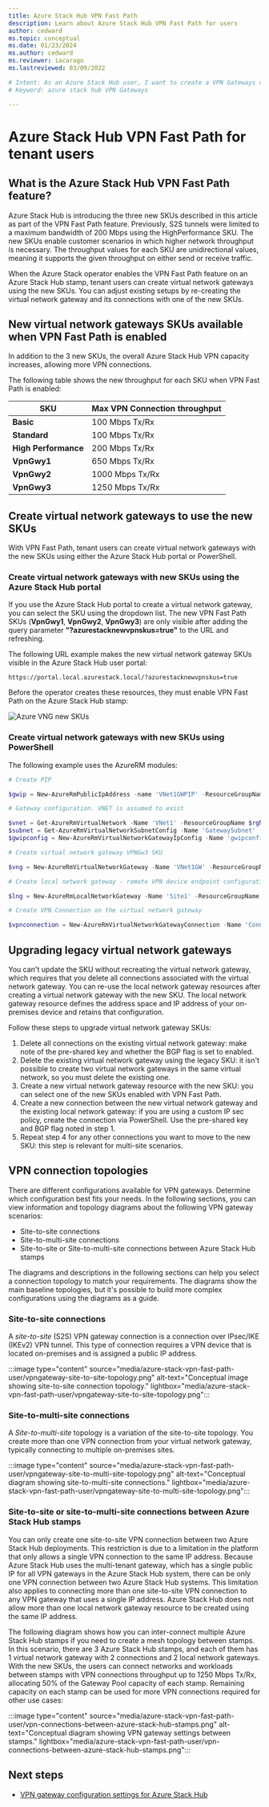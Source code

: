 ```yaml
---
title: Azure Stack Hub VPN Fast Path 
description: Learn about Azure Stack Hub VPN Fast Path for users
author: cedward
ms.topic: conceptual
ms.date: 01/23/2024
ms.author: cedward
ms.reviewer: iacarago
ms.lastreviewed: 03/09/2022

# Intent: As an Azure Stack Hub user, I want to create a VPN Gateways using the new SKUs with increased throughput
# Keyword: azure stack hub VPN Gateways

---
```

# Azure Stack Hub VPN Fast Path for tenant users

## What is the Azure Stack Hub VPN Fast Path feature?

Azure Stack Hub is introducing the three new SKUs described in this article as part of the VPN Fast Path feature. Previously, S2S tunnels were limited to a maximum bandwidth of 200 Mbps using the HighPerformance SKU. The new SKUs enable customer scenarios in which higher network throughput is necessary. The throughput values for each SKU are unidirectional values, meaning it supports the given throughput on either send or receive traffic.

When the Azure Stack operator enables the VPN Fast Path feature on an Azure Stack Hub stamp, tenant users can create virtual network gateways using the new SKUs. You can adjust existing setups by re-creating the virtual network gateway and its connections with one of the new SKUs.

## New virtual network gateways SKUs available when VPN Fast Path is enabled

In addition to the 3 new SKUs, the overall Azure Stack Hub VPN capacity increases, allowing more VPN connections.

The following table shows the new throughput for each SKU when VPN Fast Path is enabled:

| SKU | Max VPN Connection throughput |
|-------|-------|
|**Basic** | 100 Mbps Tx/Rx |
|**Standard** | 100 Mbps Tx/Rx |
|**High Performance** | 200 Mbps Tx/Rx |
|**VpnGwy1**| 650 Mbps Tx/Rx |
|**VpnGwy2**|  1000 Mbps Tx/Rx |
|**VpnGwy3**|  1250 Mbps Tx/Rx |

## Create virtual network gateways to use the new SKUs

With VPN Fast Path, tenant users can create virtual network gateways with the new SKUs using either the Azure Stack Hub portal or PowerShell.

### Create virtual network gateways with new SKUs using the Azure Stack Hub portal

If you use the Azure Stack Hub portal to create a virtual network gateway, you can select the SKU using the dropdown list. The new VPN Fast Path SKUs (**VpnGwy1**, **VpnGwy2**, **VpnGwy3**) are only visible after adding the query parameter **"?azurestacknewvpnskus=true"** to the URL and refreshing.

The following URL example makes the new virtual network gateway SKUs visible in the Azure Stack Hub user portal:

```http
https://portal.local.azurestack.local/?azurestacknewvpnskus=true
```

Before the operator creates these resources, they must enable VPN Fast Path on the Azure Stack Hub stamp:

![Azure VNG new SKUs](media/azure-stack-vpn-fast-path-user/vpn-fast-path-vng-new-skus.png)

### Create virtual network gateways with new SKUs using PowerShell

The following example uses the AzureRM modules:

```powershell
# Create PIP

$gwip = New-AzureRmPublicIpAddress -name 'VNet1GWPIP' -ResourceGroupName $rgName -Location $location -AllocationMethod Dynamic

# Gateway configuration. VNET is assumed to exist

$vnet = Get-AzureRmVirtualNetwork -Name 'VNet1' -ResourceGroupName $rgNAme
$subnet = Get-AzureRmVirtualNetworkSubnetConfig -Name 'GatewaySubnet' -VirtualNetwork $vnet
$gwipconfig = New-AzureRmVirtualNetworkGatewayIpConfig -Name 'gwipconfig1' -SubnetId $subnet.Id -PublicIpAddress $gwpip.Id

# Create virtual network gateway VPNGw3 SKU 

$vng = New-AzureRmVirtualNetworkGateway -Name 'VNet1GW' -ResourceGroupName $rgName -Location $location IpConfigurations $gwipconfig -GatewayType Vpn -VpnType RouteBased -GatewaySku VpnGw3 #change vng SKU here

# Create local network gateway - remote VPN device endpoint configuration

$lng = New-AzureRmLocalNetworkGateway -Name 'Site1' -ResourceGroupName $rgName -Location $location -GatewayIpAddress $peerGWIP -AddressPrefix $addressprefix

# Create VPN Connection on the virtual network gateway

$vpnconnection = New-AzureRmVirtualNetworkGatewayConnection -Name 'Connection-01' -ResourceGroupName $rgName -Location $location -VirtualNetworkGateway1 $vng -LocalNetworkGateway2 $lng -ConnectionType IPSec -SharedKey $key
```

## Upgrading legacy virtual network gateways

You can't update the SKU without recreating the virtual network gateway, which requires that you delete all connections associated with the virtual network gateway. You can re-use the local network gateway resources after creating a virtual network gateway with the new SKU. The local network gateway resource defines the address space and IP address of your on-premises device and retains that configuration.

Follow these steps to upgrade virtual network gateway SKUs:

1. Delete all connections on the existing virtual network gateway: make note of the pre-shared key and whether the BGP flag is set to enabled.
2. Delete the existing virtual network gateway using the legacy SKU: it isn't possible to create two virtual network gateways in the same virtual network, so you must delete the existing one.
3. Create a new virtual network gateway resource with the new SKU: you can select one of the new SKUs enabled with VPN Fast Path.
4. Create a new connection between the new virtual network gateway and the existing local network gateway: if you are using a custom IP sec policy, create the connection via PowerShell. Use the pre-shared key and BGP flag noted in step 1.
5. Repeat step 4 for any other connections you want to move to the new SKU: this step is relevant for multi-site scenarios.

## VPN connection topologies

There are different configurations available for VPN gateways. Determine which configuration best fits your needs. In the following sections, you can view information and topology diagrams about the following VPN gateway scenarios:

- Site-to-site connections
- Site-to-multi-site connections
- Site-to-site or Site-to-multi-site connections between Azure Stack Hub stamps

The diagrams and descriptions in the following sections can help you select a connection topology to match your requirements. The diagrams show the main baseline topologies, but it's possible to build more complex configurations using the diagrams as a guide.

### Site-to-site connections

A *site-to-site* (S2S) VPN gateway connection is a connection over IPsec/IKE (IKEv2) VPN tunnel. This type of connection requires a VPN device that is located on-premises and is assigned a public IP address.

:::image type="content" source="media/azure-stack-vpn-fast-path-user/vpngateway-site-to-site-topology.png" alt-text="Conceptual image showing site-to-site connection topology." lightbox="media/azure-stack-vpn-fast-path-user/vpngateway-site-to-site-topology.png":::

### Site-to-multi-site connections

A *Site-to-multi-site* topology is a variation of the site-to-site topology. You create more than one VPN connection from your virtual network gateway, typically connecting to multiple on-premises sites.

:::image type="content" source="media/azure-stack-vpn-fast-path-user/vpngateway-site-to-multi-site-topology.png" alt-text="Conceptual diagram showing site-to-multi-site connections." lightbox="media/azure-stack-vpn-fast-path-user/vpngateway-site-to-multi-site-topology.png":::

### Site-to-site or site-to-multi-site connections between Azure Stack Hub stamps

You can only create one site-to-site VPN connection between two Azure Stack Hub deployments. This restriction is due to a limitation in the platform that only allows a single VPN connection to the same IP address. Because Azure Stack Hub uses the multi-tenant gateway, which has a single public IP for all VPN gateways in the Azure Stack Hub system, there can be only one VPN connection between two Azure Stack Hub systems. This limitation also applies to connecting more than one site-to-site VPN connection to any VPN gateway that uses a single IP address. Azure Stack Hub does not allow more than one local network gateway resource to be created using the same IP address.

The following diagram shows how you can inter-connect multiple Azure Stack Hub stamps if you need to create a mesh topology between stamps. In this scenario, there are 3 Azure Stack Hub stamps, and each of them has 1 virtual network gateway with 2 connections and 2 local network gateways. With the new SKUs, the users can connect networks and workloads between stamps with VPN connections throughput up to 1250 Mbps Tx/Rx, allocating 50% of the Gateway Pool capacity of each stamp. Remaining capacity on each stamp can be used for more VPN connections required for other use cases:

:::image type="content" source="media/azure-stack-vpn-fast-path-user/vpn-connections-between-azure-stack-hub-stamps.png" alt-text="Conceptual diagram showing VPN gateway settings between stamps." lightbox="media/azure-stack-vpn-fast-path-user/vpn-connections-between-azure-stack-hub-stamps.png":::

## Next steps

- [VPN gateway configuration settings for Azure Stack Hub](../user/azure-stack-vpn-gateway-settings.md)
